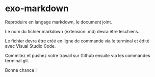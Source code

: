 # exo-markdown

Reproduire en langage markdown, le document joint. 

Le nom du fichier markdown (extension .md) devra être leschiens.

Le fichier devra être créé en ligne de commande via le terminal et édité avec Visual Studio Code.

Commitez et pushez votre travail sur Github ensuite via les commandes terminal git.

Bonne chance !
